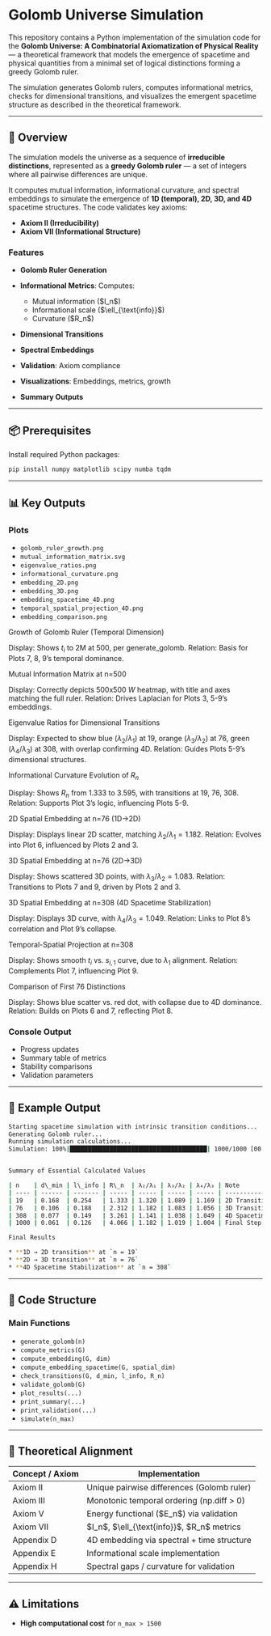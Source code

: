 # Golomb Universe Simulation

This repository contains a Python implementation of the simulation code for the **Golomb Universe: A Combinatorial Axiomatization of Physical Reality** — a theoretical framework that models the emergence of spacetime and physical quantities from a minimal set of logical distinctions forming a greedy Golomb ruler.

The simulation generates Golomb rulers, computes informational metrics, checks for dimensional transitions, and visualizes the emergent spacetime structure as described in the theoretical framework.

---

## 📘 Overview

The simulation models the universe as a sequence of **irreducible distinctions**, represented as a **greedy Golomb ruler** — a set of integers where all pairwise differences are unique.

It computes mutual information, informational curvature, and spectral embeddings to simulate the emergence of **1D (temporal), 2D, 3D, and 4D** spacetime structures. The code validates key axioms:

* **Axiom II (Irreducibility)**
* **Axiom VII (Informational Structure)**

### Features

* **Golomb Ruler Generation**
* **Informational Metrics**: Computes:

  * Mutual information (\$I\_n\$)
  * Informational scale (\$\ell\_{\text{info}}\$)
  * Curvature (\$R\_n\$)
* **Dimensional Transitions**
* **Spectral Embeddings**
* **Validation**: Axiom compliance
* **Visualizations**: Embeddings, metrics, growth
* **Summary Outputs**

---

## 📦 Prerequisites

Install required Python packages:

```bash
pip install numpy matplotlib scipy numba tqdm
```

---

## 📊 Key Outputs

### Plots

* `golomb_ruler_growth.png`
* `mutual_information_matrix.svg`
* `eigenvalue_ratios.png`
* `informational_curvature.png`
* `embedding_2D.png`
* `embedding_3D.png`
* `embedding_spacetime_4D.png`
* `temporal_spatial_projection_4D.png`
* `embedding_comparison.png`

Growth of Golomb Ruler (Temporal Dimension)

Display: Shows $t_i$ to 2M at 500, per generate_golomb.
Relation: Basis for Plots 7, 8, 9’s temporal dominance.

Mutual Information Matrix at n=500

Display: Correctly depicts 500x500 $W$ heatmap, with title and axes matching the full ruler.
Relation: Drives Laplacian for Plots 3, 5-9’s embeddings.

Eigenvalue Ratios for Dimensional Transitions

Display: Expected to show blue ($\lambda_2/\lambda_1$) at 19, orange ($\lambda_3/\lambda_2$) at 76, green ($\lambda_4/\lambda_3$) at 308, with overlap confirming 4D.
Relation: Guides Plots 5-9’s dimensional structures.

Informational Curvature Evolution of $R_n$

Display: Shows $R_n$ from 1.333 to 3.595, with transitions at 19, 76, 308.
Relation: Supports Plot 3’s logic, influencing Plots 5-9.

2D Spatial Embedding at n=76 (1D→2D)

Display: Displays linear 2D scatter, matching $\lambda_2/\lambda_1 = 1.182$.
Relation: Evolves into Plot 6, influenced by Plots 2 and 3.

3D Spatial Embedding at n=76 (2D→3D)

Display: Shows scattered 3D points, with $\lambda_3/\lambda_2 = 1.083$.
Relation: Transitions to Plots 7 and 9, driven by Plots 2 and 3.

3D Spatial Embedding at n=308 (4D Spacetime Stabilization)

Display: Displays 3D curve, with $\lambda_4/\lambda_3 = 1.049$.
Relation: Links to Plot 8’s correlation and Plot 9’s collapse.

Temporal-Spatial Projection at n=308

Display: Shows smooth $t_i$ vs. $s_{i,1}$ curve, due to $\lambda_1$ alignment.
Relation: Complements Plot 7, influencing Plot 9.

Comparison of First 76 Distinctions

Display: Shows blue scatter vs. red dot, with collapse due to 4D dominance.
Relation: Builds on Plots 6 and 7, reflecting Plot 8.

### Console Output

* Progress updates
* Summary table of metrics
* Stability comparisons
* Validation parameters

---

## 🧪 Example Output

```bash
Starting spacetime simulation with intrinsic transition conditions...
Generating Golomb ruler...
Running simulation calculations...
Simulation: 100%|██████████████████████████████████████| 1000/1000 [00:20<00:00]


Summary of Essential Calculated Values

| n    | d\_min | l\_info | R\_n  | λ₂/λ₁ | λ₃/λ₂ | λ₄/λ₃ | Note                       |
| ---- | ------ | ------- | ----- | ----- | ----- | ----- | -------------------------- |
| 19   | 0.168  | 0.254   | 1.333 | 1.320 | 1.089 | 1.169 | 2D Transition              |
| 76   | 0.106  | 0.188   | 2.312 | 1.182 | 1.083 | 1.056 | 3D Transition              |
| 308  | 0.077  | 0.149   | 3.261 | 1.141 | 1.038 | 1.049 | 4D Spacetime Stabilization |
| 1000 | 0.061  | 0.126   | 4.066 | 1.182 | 1.019 | 1.004 | Final Step                 |

Final Results

* **1D → 2D transition** at `n = 19`
* **2D → 3D transition** at `n = 76`
* **4D Spacetime Stabilization** at `n = 308`
```

---

## 🧩 Code Structure

### Main Functions

* `generate_golomb(n)`
* `compute_metrics(G)`
* `compute_embedding(G, dim)`
* `compute_embedding_spacetime(G, spatial_dim)`
* `check_transitions(G, d_min, l_info, R_n)`
* `validate_golomb(G)`
* `plot_results(...)`
* `print_summary(...)`
* `print_validation(...)`
* `simulate(n_max)`

---

## 📐 Theoretical Alignment

| Concept / Axiom | Implementation                                      |
| --------------- | --------------------------------------------------- |
| Axiom II        | Unique pairwise differences (Golomb ruler)          |
| Axiom III       | Monotonic temporal ordering (np.diff > 0)           |
| Axiom V         | Energy functional (\$E\_n\$) via validation         |
| Axiom VII       | \$I\_n\$, \$\ell\_{\text{info}}\$, \$R\_n\$ metrics |
| Appendix D      | 4D embedding via spectral + time structure          |
| Appendix E      | Informational scale implementation                  |
| Appendix H      | Spectral gaps / curvature for validation            |

---

## ⚠️ Limitations

* **High computational cost** for `n_max > 1500`
